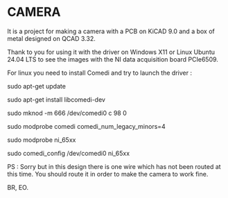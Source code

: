 # CAMERA
It is a project for making a camera with a PCB on KiCAD 9.0 and a box of metal designed on QCAD 3.32.

Thank to you for using it with the driver on Windows X11 or Linux Ubuntu 24.04 LTS to see the images with the NI data acquisition board PCIe6509.

For linux you need to install Comedi and try to launch the driver :

sudo apt-get update

sudo apt-get install libcomedi-dev

sudo mknod -m 666 /dev/comedi0 c 98 0

sudo modprobe comedi comedi_num_legacy_minors=4

sudo modprobe ni_65xx

sudo comedi_config /dev/comedi0 ni_65xx

PS :  Sorry but in this design there is one wire which has not been routed at this time.
You should route it in order to make the camera to work fine.

BR, EO.

